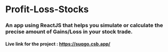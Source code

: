 # Profit-Loss-Stocks
### An app using ReactJS that helps you simulate or calculate the precise amount of Gains/Loss in your stock trade.
#### Live link for the project : https://suqgo.csb.app/
